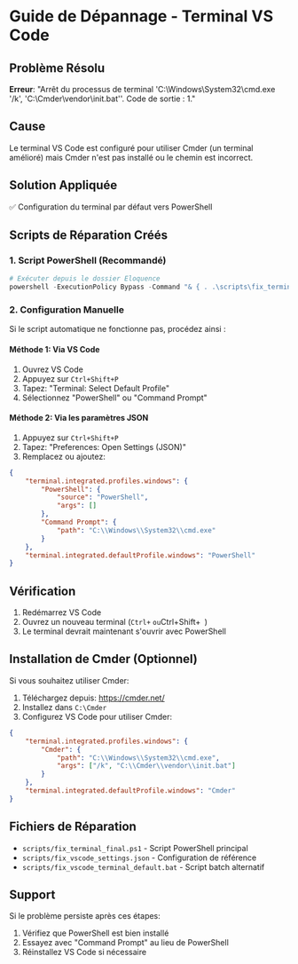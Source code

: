# Guide de Dépannage - Terminal VS Code

## Problème Résolu
**Erreur**: "Arrêt du processus de terminal 'C:\Windows\System32\cmd.exe '/k', 'C:\Cmder\vendor\init.bat''. Code de sortie : 1."

## Cause
Le terminal VS Code est configuré pour utiliser Cmder (un terminal amélioré) mais Cmder n'est pas installé ou le chemin est incorrect.

## Solution Appliquée
✅ Configuration du terminal par défaut vers PowerShell

## Scripts de Réparation Créés

### 1. Script PowerShell (Recommandé)
```powershell
# Exécuter depuis le dossier Eloquence
powershell -ExecutionPolicy Bypass -Command "& { . .\scripts\fix_terminal_final.ps1 }"
```

### 2. Configuration Manuelle
Si le script automatique ne fonctionne pas, procédez ainsi :

#### Méthode 1: Via VS Code
1. Ouvrez VS Code
2. Appuyez sur `Ctrl+Shift+P`
3. Tapez: "Terminal: Select Default Profile"
4. Sélectionnez "PowerShell" ou "Command Prompt"

#### Méthode 2: Via les paramètres JSON
1. Appuyez sur `Ctrl+Shift+P`
2. Tapez: "Preferences: Open Settings (JSON)"
3. Remplacez ou ajoutez:
```json
{
    "terminal.integrated.profiles.windows": {
        "PowerShell": {
            "source": "PowerShell",
            "args": []
        },
        "Command Prompt": {
            "path": "C:\\Windows\\System32\\cmd.exe"
        }
    },
    "terminal.integrated.defaultProfile.windows": "PowerShell"
}
```

## Vérification
1. Redémarrez VS Code
2. Ouvrez un nouveau terminal (`Ctrl+` ` ou `Ctrl+Shift+` `)
3. Le terminal devrait maintenant s'ouvrir avec PowerShell

## Installation de Cmder (Optionnel)
Si vous souhaitez utiliser Cmder:
1. Téléchargez depuis: https://cmder.net/
2. Installez dans `C:\Cmder`
3. Configurez VS Code pour utiliser Cmder:
```json
{
    "terminal.integrated.profiles.windows": {
        "Cmder": {
            "path": "C:\\Windows\\System32\\cmd.exe",
            "args": ["/k", "C:\\Cmder\\vendor\\init.bat"]
        }
    },
    "terminal.integrated.defaultProfile.windows": "Cmder"
}
```

## Fichiers de Réparation
- `scripts/fix_terminal_final.ps1` - Script PowerShell principal
- `scripts/fix_vscode_settings.json` - Configuration de référence
- `scripts/fix_vscode_terminal_default.bat` - Script batch alternatif

## Support
Si le problème persiste après ces étapes:
1. Vérifiez que PowerShell est bien installé
2. Essayez avec "Command Prompt" au lieu de PowerShell
3. Réinstallez VS Code si nécessaire
